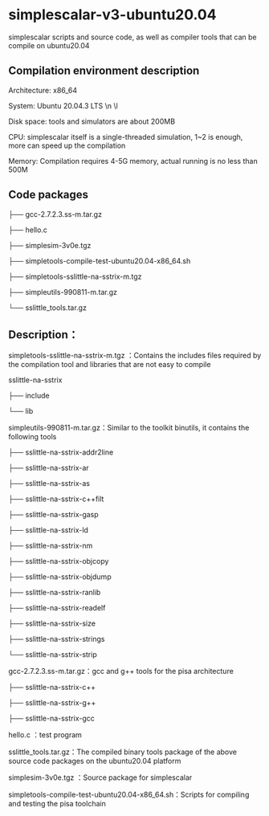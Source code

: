 # simplescalar-v3-ubuntu20.04
 simplescalar scripts and source code, as well as compiler tools that can be compile on ubuntu20.04


## Compilation environment description

Architecture: x86_64

System: Ubuntu 20.04.3 LTS \n \l

Disk space: tools and simulators are about 200MB

CPU: simplescalar itself is a single-threaded simulation, 1~2 is enough, more can speed up the compilation

Memory: Compilation requires 4-5G memory, actual running is no less than 500M


## Code packages 

├── gcc-2.7.2.3.ss-m.tar.gz

├── hello.c

├── simplesim-3v0e.tgz

├── simpletools-compile-test-ubuntu20.04-x86_64.sh

├── simpletools-sslittle-na-sstrix-m.tgz

├── simpleutils-990811-m.tar.gz

└── sslittle_tools.tar.gz



## Description：



simpletools-sslittle-na-sstrix-m.tgz ：Contains the includes files required by the compilation tool and libraries that are not easy to compile

sslittle-na-sstrix

├── include

└── lib



simpleutils-990811-m.tar.gz：Similar to the toolkit binutils, it contains the following tools

├── sslittle-na-sstrix-addr2line

├── sslittle-na-sstrix-ar

├── sslittle-na-sstrix-as

├── sslittle-na-sstrix-c++filt

├── sslittle-na-sstrix-gasp

├── sslittle-na-sstrix-ld

├── sslittle-na-sstrix-nm

├── sslittle-na-sstrix-objcopy

├── sslittle-na-sstrix-objdump

├── sslittle-na-sstrix-ranlib

├── sslittle-na-sstrix-readelf

├── sslittle-na-sstrix-size

├── sslittle-na-sstrix-strings

└── sslittle-na-sstrix-strip



gcc-2.7.2.3.ss-m.tar.gz：gcc and g++ tools for the pisa architecture

├── sslittle-na-sstrix-c++

├── sslittle-na-sstrix-g++

├── sslittle-na-sstrix-gcc

 

hello.c ：test program



sslittle_tools.tar.gz：The compiled binary tools package of the above source code packages on the ubuntu20.04 platform



simplesim-3v0e.tgz ：Source package for simplescalar



simpletools-compile-test-ubuntu20.04-x86_64.sh：Scripts for compiling and testing the pisa toolchain
